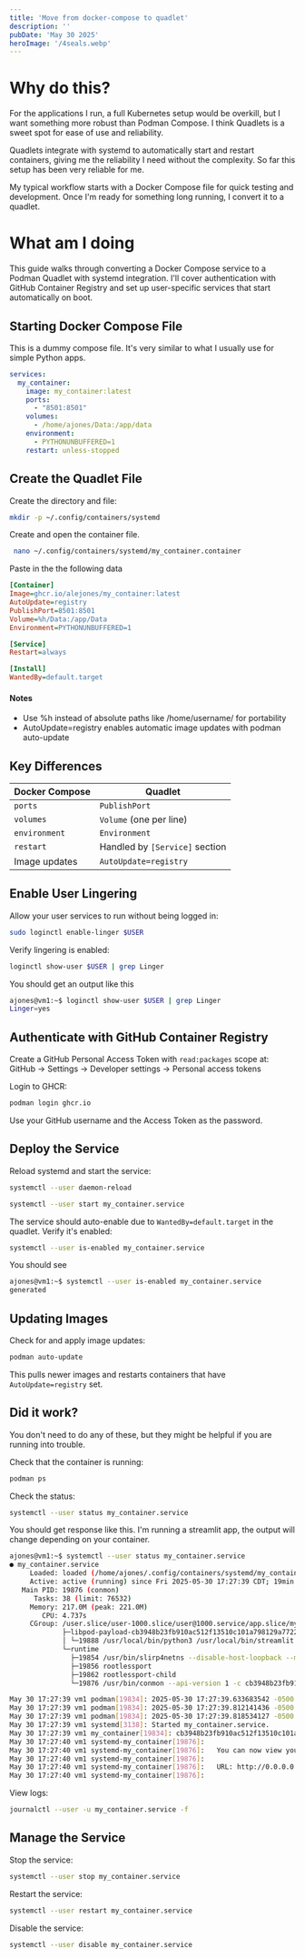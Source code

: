 ```yaml
---
title: 'Move from docker-compose to quadlet'
description: ''
pubDate: 'May 30 2025'
heroImage: '/4seals.webp'
---
```

# Why do this?
For the applications I run, a full Kubernetes setup would be overkill, but I want something more robust than Podman Compose. I think Quadlets is a sweet spot for ease of use and reliability.

Quadlets integrate with systemd to automatically start and restart containers, giving me the reliability I need without the complexity. So far this setup has been very reliable for me.

My typical workflow starts with a Docker Compose file for quick testing and development. Once I'm ready for something long running, I convert it to a quadlet.

# What am I doing
This guide walks through converting a Docker Compose service to a Podman Quadlet with systemd integration. I'll cover authentication with GitHub Container Registry and set up user-specific services that start automatically on boot.

## Starting Docker Compose File
This is a dummy compose file. It's very similar to what I usually use for simple Python apps.

```yaml
services:
  my_container:
    image: my_container:latest
    ports:
      - "8501:8501"
    volumes:
      - /home/ajones/Data:/app/data
    environment:
      - PYTHONUNBUFFERED=1
    restart: unless-stopped
```

## Create the Quadlet File

Create the directory and file:

```bash
mkdir -p ~/.config/containers/systemd
```

Create and open the container file. 
```bash
 nano ~/.config/containers/systemd/my_container.container
```

Paste in the the following data

```ini
[Container]
Image=ghcr.io/alejones/my_container:latest
AutoUpdate=registry
PublishPort=8501:8501
Volume=%h/Data:/app/Data
Environment=PYTHONUNBUFFERED=1

[Service]
Restart=always

[Install]
WantedBy=default.target
```
#### Notes 
- Use %h instead of absolute paths like /home/username/ for portability
- AutoUpdate=registry enables automatic image updates with podman auto-update


## Key Differences

| Docker Compose | Quadlet |
|----------------|---------|
| `ports` | `PublishPort` |
| `volumes` | `Volume` (one per line) |
| `environment` | `Environment` |
| `restart` | Handled by `[Service]` section |
| Image updates | `AutoUpdate=registry` |


## Enable User Lingering

Allow your user services to run without being logged in:
```bash
sudo loginctl enable-linger $USER
```

Verify lingering is enabled:
```bash
loginctl show-user $USER | grep Linger
```

You should get an output like this
```bash
ajones@vm1:~$ loginctl show-user $USER | grep Linger
Linger=yes
```

## Authenticate with GitHub Container Registry

Create a GitHub Personal Access Token with `read:packages` scope at: GitHub → Settings → Developer settings → Personal access tokens

Login to GHCR:

```bash
podman login ghcr.io
```

Use your GitHub username and the Access Token as the password.

## Deploy the Service

Reload systemd and start the service:

```bash
systemctl --user daemon-reload
```

```bash
systemctl --user start my_container.service
```

The service should auto-enable due to `WantedBy=default.target` in the quadlet. Verify it's enabled:

```bash
systemctl --user is-enabled my_container.service
```

You should see
```bash
ajones@vm1:~$ systemctl --user is-enabled my_container.service
generated
```

## Updating Images

Check for and apply image updates:

```bash
podman auto-update
```

This pulls newer images and restarts containers that have `AutoUpdate=registry` set.

## Did it work?

You don't need to do any of these, but they might be helpful if you are running into trouble.

Check that the container is running:

```bash
podman ps
```

Check the status:

```bash
systemctl --user status my_container.service
```

You should get response like this. I'm running a streamlit app, the output will change depending on your container.
```bash
ajones@vm1:~$ systemctl --user status my_container.service
● my_container.service
     Loaded: loaded (/home/ajones/.config/containers/systemd/my_container.container; generated)
     Active: active (running) since Fri 2025-05-30 17:27:39 CDT; 19min ago
   Main PID: 19876 (conmon)
      Tasks: 38 (limit: 76532)
     Memory: 217.0M (peak: 221.0M)
        CPU: 4.737s
     CGroup: /user.slice/user-1000.slice/user@1000.service/app.slice/my_container.service
             ├─libpod-payload-cb3948b23fb910ac512f13510c101a798129a77225e3b2fe4be19afdbbb9b055
             │ └─19888 /usr/local/bin/python3 /usr/local/bin/streamlit run app.py --server.address=0.0.0.0 --server.po>
             └─runtime
               ├─19854 /usr/bin/slirp4netns --disable-host-loopback --mtu=65520 --enable-sandbox --enable-seccomp --en>
               ├─19856 rootlessport
               ├─19862 rootlessport-child
               └─19876 /usr/bin/conmon --api-version 1 -c cb3948b23fb910ac512f13510c101a798129a77225e3b2fe4be19afdbbb9>

May 30 17:27:39 vm1 podman[19834]: 2025-05-30 17:27:39.633683542 -0500 CDT m=+0.020642742 image pull 1a42d82c72d>
May 30 17:27:39 vm1 podman[19834]: 2025-05-30 17:27:39.812141436 -0500 CDT m=+0.199100612 container init cb3948b>
May 30 17:27:39 vm1 podman[19834]: 2025-05-30 17:27:39.818534127 -0500 CDT m=+0.205493308 container start cb3948>
May 30 17:27:39 vm1 systemd[3138]: Started my_container.service.
May 30 17:27:39 vm1 my_container[19834]: cb3948b23fb910ac512f13510c101a798129a77225e3b2fe4be19afdbbb9b055
May 30 17:27:40 vm1 systemd-my_container[19876]: 
May 30 17:27:40 vm1 systemd-my_container[19876]:   You can now view your Streamlit app in your browser.
May 30 17:27:40 vm1 systemd-my_container[19876]: 
May 30 17:27:40 vm1 systemd-my_container[19876]:   URL: http://0.0.0.0:8501
May 30 17:27:40 vm1 systemd-my_container[19876]: 

```


View logs:

```bash
journalctl --user -u my_container.service -f
```

## Manage the Service

Stop the service:

```bash
systemctl --user stop my_container.service
```

Restart the service:

```bash
systemctl --user restart my_container.service
```

Disable the service:

```bash
systemctl --user disable my_container.service
```
